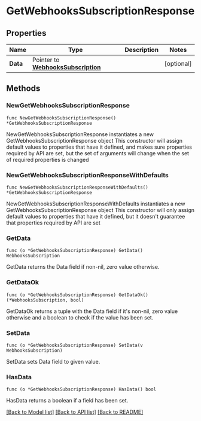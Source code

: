 # GetWebhooksSubscriptionResponse

## Properties

Name | Type | Description | Notes
------------ | ------------- | ------------- | -------------
**Data** | Pointer to [**WebhooksSubscription**](WebhooksSubscription.md) |  | [optional] 

## Methods

### NewGetWebhooksSubscriptionResponse

`func NewGetWebhooksSubscriptionResponse() *GetWebhooksSubscriptionResponse`

NewGetWebhooksSubscriptionResponse instantiates a new GetWebhooksSubscriptionResponse object
This constructor will assign default values to properties that have it defined,
and makes sure properties required by API are set, but the set of arguments
will change when the set of required properties is changed

### NewGetWebhooksSubscriptionResponseWithDefaults

`func NewGetWebhooksSubscriptionResponseWithDefaults() *GetWebhooksSubscriptionResponse`

NewGetWebhooksSubscriptionResponseWithDefaults instantiates a new GetWebhooksSubscriptionResponse object
This constructor will only assign default values to properties that have it defined,
but it doesn't guarantee that properties required by API are set

### GetData

`func (o *GetWebhooksSubscriptionResponse) GetData() WebhooksSubscription`

GetData returns the Data field if non-nil, zero value otherwise.

### GetDataOk

`func (o *GetWebhooksSubscriptionResponse) GetDataOk() (*WebhooksSubscription, bool)`

GetDataOk returns a tuple with the Data field if it's non-nil, zero value otherwise
and a boolean to check if the value has been set.

### SetData

`func (o *GetWebhooksSubscriptionResponse) SetData(v WebhooksSubscription)`

SetData sets Data field to given value.

### HasData

`func (o *GetWebhooksSubscriptionResponse) HasData() bool`

HasData returns a boolean if a field has been set.


[[Back to Model list]](../README.md#documentation-for-models) [[Back to API list]](../README.md#documentation-for-api-endpoints) [[Back to README]](../README.md)


